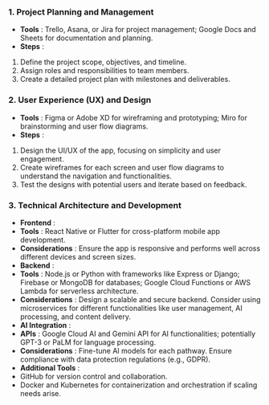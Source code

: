 
### 1. Project Planning and Management

* **Tools** : Trello, Asana, or Jira for project management; Google Docs and Sheets for documentation and planning.
* **Steps** :

1. Define the project scope, objectives, and timeline.
2. Assign roles and responsibilities to team members.
3. Create a detailed project plan with milestones and deliverables.

### 2. User Experience (UX) and Design

* **Tools** : Figma or Adobe XD for wireframing and prototyping; Miro for brainstorming and user flow diagrams.
* **Steps** :

1. Design the UI/UX of the app, focusing on simplicity and user engagement.
2. Create wireframes for each screen and user flow diagrams to understand the navigation and functionalities.
3. Test the designs with potential users and iterate based on feedback.

### 3. Technical Architecture and Development

* **Frontend** :
* **Tools** : React Native or Flutter for cross-platform mobile app development.
* **Considerations** : Ensure the app is responsive and performs well across different devices and screen sizes.
* **Backend** :
* **Tools** : Node.js or Python with frameworks like Express or Django; Firebase or MongoDB for databases; Google Cloud Functions or AWS Lambda for serverless architecture.
* **Considerations** : Design a scalable and secure backend. Consider using microservices for different functionalities like user management, AI processing, and content delivery.
* **AI Integration** :
* **APIs** : Google Cloud AI and Gemini API for AI functionalities; potentially GPT-3 or PaLM for language processing.
* **Considerations** : Fine-tune AI models for each pathway. Ensure compliance with data protection regulations (e.g., GDPR).
* **Additional Tools** :
* GitHub for version control and collaboration.
* Docker and Kubernetes for containerization and orchestration if scaling needs arise.
